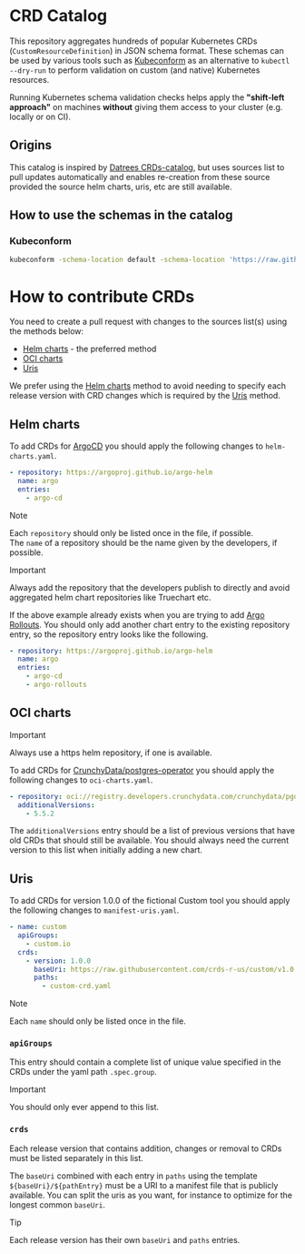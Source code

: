 # CRD Catalog

This repository aggregates hundreds of popular Kubernetes CRDs (`CustomResourceDefinition`) in JSON schema format. These schemas can be used by various tools such as [Kubeconform](https://github.com/yannh/kubeconform) as an alternative to `kubectl --dry-run` to perform validation on custom (and native) Kubernetes resources.

Running Kubernetes schema validation checks helps apply the **"shift-left approach"** on machines **without** giving them access to your cluster (e.g. locally or on CI).

## Origins

This catalog is inspired by [Datrees CRDs-catalog](https://github.com/datreeio/CRDs-catalog), but uses sources list to pull updates automatically and enables re-creation from these source provided the source helm charts, uris, etc are still available.

## How to use the schemas in the catalog

### Kubeconform
```sh
kubeconform -schema-location default -schema-location 'https://raw.githubusercontent.com/CodeReaper/CRD-catalog/main/schema/{{.Group}}/{{.ResourceKind}}_{{.ResourceAPIVersion}}.json' [MANIFEST]
```

# How to contribute CRDs

You need to create a pull request with changes to the sources list(s) using the methods below:

* [Helm charts](#helm-charts) - the preferred method
* [OCI charts](#oci-charts)
* [Uris](#uris)

We prefer using the [Helm charts](#helm-charts) method to avoid needing to specify each release version with CRD changes which is required by the [Uris](#uris) method.

## Helm charts

To add CRDs for [ArgoCD](https://github.com/argoproj/argo-cd) you should apply the following changes to `helm-charts.yaml`.

```yaml
- repository: https://argoproj.github.io/argo-helm
  name: argo
  entries:
    - argo-cd
```

> [!NOTE]  
> Each `repository` should only be listed once in the file, if possible.  
> The `name` of a repository should be the name given by the developers, if possible.  

> [!IMPORTANT]  
> Always add the repository that the developers publish to directly and avoid aggregated helm chart repositories like Truechart etc.  

If the above example already exists when you are trying to add [Argo Rollouts](https://github.com/argoproj/argo-rollouts). You should only add another chart entry to the existing repository entry, so the repository entry looks like the following.

```yaml
- repository: https://argoproj.github.io/argo-helm
  name: argo
  entries:
    - argo-cd
    - argo-rollouts
```

## OCI charts

> [!IMPORTANT]  
> Always use a https helm repository, if one is available.  

To add CRDs for [CrunchyData/postgres-operator](https://github.com/CrunchyData/postgres-operator) you should apply the following changes to `oci-charts.yaml`.

```yaml
- repository: oci://registry.developers.crunchydata.com/crunchydata/pgo
  additionalVersions:
    - 5.5.2
```

The `additionalVersions` entry should be a list of previous versions that have old CRDs that should still be available. You should always need the current version to this list when initially adding a new chart.

## Uris

To add CRDs for version 1.0.0 of the fictional Custom tool you should apply the following changes to `manifest-uris.yaml`.

```yaml
- name: custom
  apiGroups:
    - custom.io
  crds:
    - version: 1.0.0
      baseUri: https://raw.githubusercontent.com/crds-r-us/custom/v1.0.0/chart/template/crds
      paths:
        - custom-crd.yaml
```

> [!NOTE]  
> Each `name` should only be listed once in the file.  

### `apiGroups`

This entry should contain a complete list of unique value specified in the CRDs under the yaml path `.spec.group`.

> [!IMPORTANT]  
> You should only ever append to this list.  

### `crds`

Each release version that contains addition, changes or removal to CRDs must be listed separately in this list.

The `baseUri` combined with each entry in `paths` using the template `${baseUri}/${pathEntry}` must be a URI to a manifest file that is publicly available. You can split the uris as you want, for instance to optimize for the longest common `baseUri`.

> [!TIP]
> Each release version has their own `baseUri` and `paths` entries.
